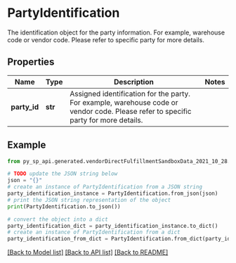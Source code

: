 # PartyIdentification

The identification object for the party information. For example, warehouse code or vendor code. Please refer to specific party for more details.

## Properties

Name | Type | Description | Notes
------------ | ------------- | ------------- | -------------
**party_id** | **str** | Assigned identification for the party. For example, warehouse code or vendor code. Please refer to specific party for more details. | 

## Example

```python
from py_sp_api.generated.vendorDirectFulfillmentSandboxData_2021_10_28.models.party_identification import PartyIdentification

# TODO update the JSON string below
json = "{}"
# create an instance of PartyIdentification from a JSON string
party_identification_instance = PartyIdentification.from_json(json)
# print the JSON string representation of the object
print(PartyIdentification.to_json())

# convert the object into a dict
party_identification_dict = party_identification_instance.to_dict()
# create an instance of PartyIdentification from a dict
party_identification_from_dict = PartyIdentification.from_dict(party_identification_dict)
```
[[Back to Model list]](../README.md#documentation-for-models) [[Back to API list]](../README.md#documentation-for-api-endpoints) [[Back to README]](../README.md)


